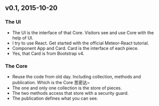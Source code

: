 ## v0.1, 2015-10-20

### The UI

- The UI is the interface of that Core. Visitors see and use Core with the help of UI.
- I try to use React. Get started with the official Meteor-React tutorial.
- Component App and Card. Card is the interface of each piece.
- Yes, that Card is from Bootstrap v4.

### The Core

- Reuse the code from old day. Including collection, methods and publication. Which is the Core 思密达~
- The one and only one collection is the store of pieces.
- The two methods access that store with a security guard.
- The publication defines what you can see.

